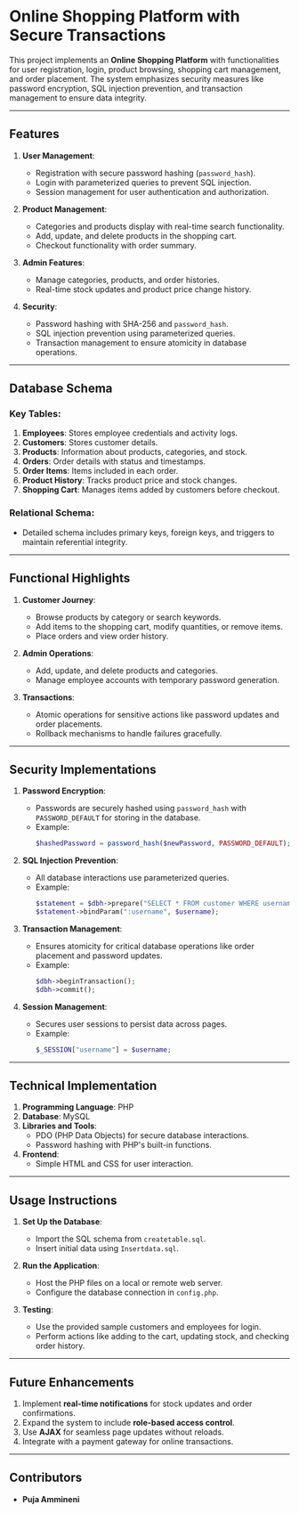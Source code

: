 
# Online Shopping Platform with Secure Transactions

This project implements an **Online Shopping Platform** with functionalities for user registration, login, product browsing, shopping cart management, and order placement. The system emphasizes security measures like password encryption, SQL injection prevention, and transaction management to ensure data integrity.

---

## **Features**
1. **User Management**:
   - Registration with secure password hashing (`password_hash`).
   - Login with parameterized queries to prevent SQL injection.
   - Session management for user authentication and authorization.

2. **Product Management**:
   - Categories and products display with real-time search functionality.
   - Add, update, and delete products in the shopping cart.
   - Checkout functionality with order summary.

3. **Admin Features**:
   - Manage categories, products, and order histories.
   - Real-time stock updates and product price change history.

4. **Security**:
   - Password hashing with SHA-256 and `password_hash`.
   - SQL injection prevention using parameterized queries.
   - Transaction management to ensure atomicity in database operations.

---

## **Database Schema**
### **Key Tables**:
1. **Employees**: Stores employee credentials and activity logs.
2. **Customers**: Stores customer details.
3. **Products**: Information about products, categories, and stock.
4. **Orders**: Order details with status and timestamps.
5. **Order Items**: Items included in each order.
6. **Product History**: Tracks product price and stock changes.
7. **Shopping Cart**: Manages items added by customers before checkout.

### **Relational Schema**:
- Detailed schema includes primary keys, foreign keys, and triggers to maintain referential integrity.

---

## **Functional Highlights**
1. **Customer Journey**:
   - Browse products by category or search keywords.
   - Add items to the shopping cart, modify quantities, or remove items.
   - Place orders and view order history.

2. **Admin Operations**:
   - Add, update, and delete products and categories.
   - Manage employee accounts with temporary password generation.

3. **Transactions**:
   - Atomic operations for sensitive actions like password updates and order placements.
   - Rollback mechanisms to handle failures gracefully.

---

## **Security Implementations**
1. **Password Encryption**:
   - Passwords are securely hashed using `password_hash` with `PASSWORD_DEFAULT` for storing in the database.
   - Example:
     ```php
     $hashedPassword = password_hash($newPassword, PASSWORD_DEFAULT);
     ```

2. **SQL Injection Prevention**:
   - All database interactions use parameterized queries.
   - Example:
     ```php
     $statement = $dbh->prepare("SELECT * FROM customer WHERE username = :username");
     $statement->bindParam(":username", $username);
     ```

3. **Transaction Management**:
   - Ensures atomicity for critical database operations like order placement and password updates.
   - Example:
     ```php
     $dbh->beginTransaction();
     $dbh->commit();
     ```

4. **Session Management**:
   - Secures user sessions to persist data across pages.
   - Example:
     ```php
     $_SESSION["username"] = $username;
     ```

---

## **Technical Implementation**
1. **Programming Language**: PHP
2. **Database**: MySQL
3. **Libraries and Tools**:
   - PDO (PHP Data Objects) for secure database interactions.
   - Password hashing with PHP's built-in functions.
4. **Frontend**:
   - Simple HTML and CSS for user interaction.

---

## **Usage Instructions**
1. **Set Up the Database**:
   - Import the SQL schema from `createtable.sql`.
   - Insert initial data using `Insertdata.sql`.

2. **Run the Application**:
   - Host the PHP files on a local or remote web server.
   - Configure the database connection in `config.php`.

3. **Testing**:
   - Use the provided sample customers and employees for login.
   - Perform actions like adding to the cart, updating stock, and checking order history.

---

## **Future Enhancements**
1. Implement **real-time notifications** for stock updates and order confirmations.
2. Expand the system to include **role-based access control**.
3. Use **AJAX** for seamless page updates without reloads.
4. Integrate with a payment gateway for online transactions.

---

## **Contributors**
- **Puja Ammineni**
